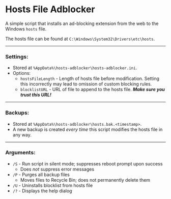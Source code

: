 # Hosts File Adblocker
A simple script that installs an ad-blocking extension from the web to the Windows `hosts` file.

The hosts file can be found at `C:\Windows\System32\Drivers\etc\hosts`.

---

### Settings:
* Stored at `%AppData%\hosts-adblocker\hosts-adblocker.ini`.
* Options:
  * `hostsFileLength` - Length of hosts file before modification. Setting this incorrectly may lead to omission of custom blocking rules.
  * `blocklistURL` - URL of file to append to the hosts file. ___Make sure you trust this URL!___

---

### Backups:
* Stored at `%AppData%\hosts-adblocker\hosts.bak.<timestamp>`.
* A new backup is created _every time_ this script modifies the hosts file in any way.

---

### Arguments:
* `/S` - Run script in silent mode; suppresses reboot prompt upon success
  * Does _not_ suppress error messages
* `/P` - Purges all backup files
  * Moves files to Recycle Bin; does not permanently delete them
* `/U` - Uninstalls blocklist from hosts file
* `/?` - Displays the help dialog
